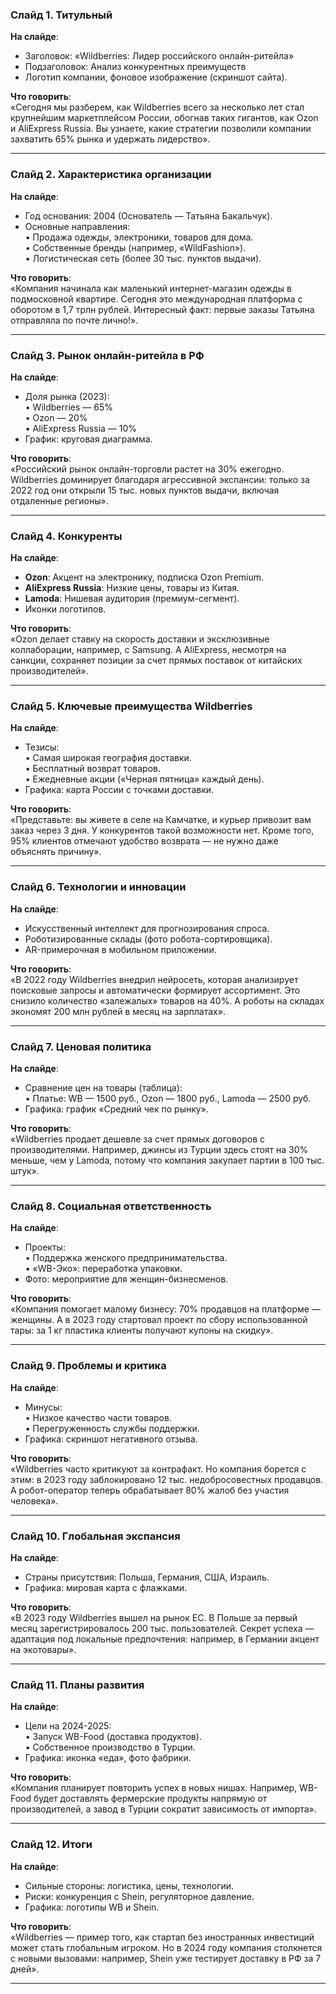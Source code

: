 ### **Слайд 1. Титульный**  
**На слайде**:  
- Заголовок: «Wildberries: Лидер российского онлайн-ритейла»  
- Подзаголовок: Анализ конкурентных преимуществ  
- Логотип компании, фоновое изображение (скриншот сайта).  

**Что говорить**:  
«Сегодня мы разберем, как Wildberries всего за несколько лет стал крупнейшим маркетплейсом России, обогнав таких гигантов, как Ozon и AliExpress Russia. Вы узнаете, какие стратегии позволили компании захватить 65% рынка и удержать лидерство».

---

### **Слайд 2. Характеристика организации**  
**На слайде**:  
- Год основания: 2004 (Основатель — Татьяна Бакальчук).  
- Основные направления:  
  • Продажа одежды, электроники, товаров для дома.  
  • Собственные бренды (например, «WildFashion»).  
  • Логистическая сеть (более 30 тыс. пунктов выдачи).  

**Что говорить**:  
«Компания начинала как маленький интернет-магазин одежды в подмосковной квартире. Сегодня это международная платформа с оборотом в 1,7 трлн рублей. Интересный факт: первые заказы Татьяна отправляла по почте лично!».

---

### **Слайд 3. Рынок онлайн-ритейла в РФ**  
**На слайде**:  
- Доля рынка (2023):  
  • Wildberries — 65%  
  • Ozon — 20%  
  • AliExpress Russia — 10%  
- График: круговая диаграмма.  

**Что говорить**:  
«Российский рынок онлайн-торговли растет на 30% ежегодно. Wildberries доминирует благодаря агрессивной экспансии: только за 2022 год они открыли 15 тыс. новых пунктов выдачи, включая отдаленные регионы».

---

### **Слайд 4. Конкуренты**  
**На слайде**:  
- **Ozon**: Акцент на электронику, подписка Ozon Premium.  
- **AliExpress Russia**: Низкие цены, товары из Китая.  
- **Lamoda**: Нишевая аудитория (премиум-сегмент).  
- Иконки логотипов.  

**Что говорить**:  
«Ozon делает ставку на скорость доставки и эксклюзивные коллаборации, например, с Samsung. А AliExpress, несмотря на санкции, сохраняет позиции за счет прямых поставок от китайских производителей».

---

### **Слайд 5. Ключевые преимущества Wildberries**  
**На слайде**:  
- Тезисы:  
  • Самая широкая география доставки.  
  • Бесплатный возврат товаров.  
  • Ежедневные акции («Черная пятница» каждый день).  
- Графика: карта России с точками доставки.  

**Что говорить**:  
«Представьте: вы живете в селе на Камчатке, и курьер привозит вам заказ через 3 дня. У конкурентов такой возможности нет. Кроме того, 95% клиентов отмечают удобство возврата — не нужно даже объяснять причину».

---

### **Слайд 6. Технологии и инновации**  
**На слайде**:  
- Искусственный интеллект для прогнозирования спроса.  
- Роботизированные склады (фото робота-сортировщика).  
- AR-примерочная в мобильном приложении.  

**Что говорить**:  
«В 2022 году Wildberries внедрил нейросеть, которая анализирует поисковые запросы и автоматически формирует ассортимент. Это снизило количество «залежалых» товаров на 40%. А роботы на складах экономят 200 млн рублей в месяц на зарплатах».

---

### **Слайд 7. Ценовая политика**  
**На слайде**:  
- Сравнение цен на товары (таблица):  
  • Платье: WB — 1500 руб., Ozon — 1800 руб., Lamoda — 2500 руб.  
- Графика: график «Средний чек по рынку».  

**Что говорить**:  
«Wildberries продает дешевле за счет прямых договоров с производителями. Например, джинсы из Турции здесь стоят на 30% меньше, чем у Lamoda, потому что компания закупает партии в 100 тыс. штук».

---

### **Слайд 8. Социальная ответственность**  
**На слайде**:  
- Проекты:  
  • Поддержка женского предпринимательства.  
  • «WB-Эко»: переработка упаковки.  
- Фото: мероприятие для женщин-бизнесменов.  

**Что говорить**:  
«Компания помогает малому бизнесу: 70% продавцов на платформе — женщины. А в 2023 году стартовал проект по сбору использованной тары: за 1 кг пластика клиенты получают купоны на скидку».

---

### **Слайд 9. Проблемы и критика**  
**На слайде**:  
- Минусы:  
  • Низкое качество части товаров.  
  • Перегруженность службы поддержки.  
- Графика: скриншот негативного отзыва.  

**Что говорить**:  
«Wildberries часто критикуют за контрафакт. Но компания борется с этим: в 2023 году заблокировано 12 тыс. недобросовестных продавцов. А робот-оператор теперь обрабатывает 80% жалоб без участия человека».

---

### **Слайд 10. Глобальная экспансия**  
**На слайде**:  
- Страны присутствия: Польша, Германия, США, Израиль.  
- Графика: мировая карта с флажками.  

**Что говорить**:  
«В 2023 году Wildberries вышел на рынок ЕС. В Польше за первый месяц зарегистрировалось 200 тыс. пользователей. Секрет успеха — адаптация под локальные предпочтения: например, в Германии акцент на экотовары».

---

### **Слайд 11. Планы развития**  
**На слайде**:  
- Цели на 2024-2025:  
  • Запуск WB-Food (доставка продуктов).  
  • Собственное производство в Турции.  
- Графика: иконка «еда», фото фабрики.  

**Что говорить**:  
«Компания планирует повторить успех в новых нишах. Например, WB-Food будет доставлять фермерские продукты напрямую от производителей, а завод в Турции сократит зависимость от импорта».

---

### **Слайд 12. Итоги**  
**На слайде**:  
- Сильные стороны: логистика, цены, технологии.  
- Риски: конкуренция с Shein, регуляторное давление.  
- Графика: логотипы WB и Shein.  

**Что говорить**:  
«Wildberries — пример того, как стартап без иностранных инвестиций может стать глобальным игроком. Но в 2024 году компания столкнется с новыми вызовами: например, Shein уже тестирует доставку в РФ за 7 дней».

---
